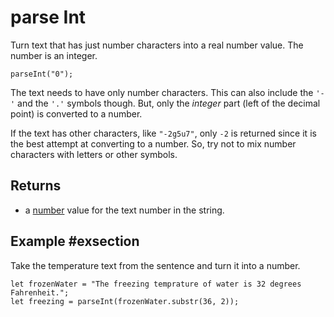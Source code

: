 # parse Int

Turn text that has just number characters into a real number value. The number is an integer.

```sig
parseInt("0");
```

The text needs to have only number characters. This can also include the `'-'` and the `'.'`
symbols though. But, only the _integer_ part (left of the decimal point) is converted to a number.

If the text has other characters, like `"-2g5u7"`, only `-2` is returned since it is the best
attempt at converting to a number. So, try not to mix number characters with letters or other symbols.

## Returns

* a [number](/types/string) value for the text number in the string.

## Example #exsection

Take the temperature text from the sentence and turn it into a number.

```blocks
let frozenWater = "The freezing temprature of water is 32 degrees Fahrenheit.";
let freezing = parseInt(frozenWater.substr(36, 2));
```